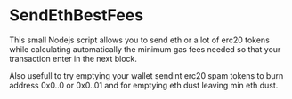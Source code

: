 # SendEthBestFees
This small Nodejs script allows you to send eth or a lot of erc20 tokens while calculating automatically the minimum gas fees needed so that your transaction enter in the next block. 

Also usefull to try emptying your wallet sendint erc20 spam tokens to burn address 0x0..0 or 0x0..01 and for emptying eth dust leaving min eth dust.
